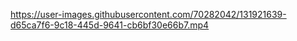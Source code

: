 





https://user-images.githubusercontent.com/70282042/131921639-d65ca7f6-9c18-445d-9641-cb6bf30e66b7.mp4




